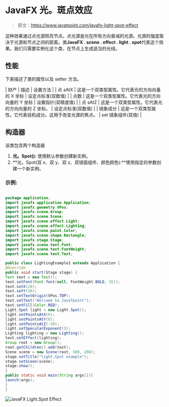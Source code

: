 # JavaFX 光。斑点效应

> 原文：<https://www.javatpoint.com/javafx-light-spot-effect>

这种效果通过点光源照亮节点。点光源是光在所有方向衰减的光源。光源的强度取决于光源和节点之间的距离。类**JavaFX . scene . effect . light . spot**代表这个效果。我们只需要实例化这个类，在节点上生成适当的光线。

## 性能

下表描述了类的属性以及 setter 方法。

| 财产 | 描述 | 设置方法 |
| 点 sAtX | 这是一个双类型属性。它代表光的方向向量的 X 坐标 | 设定点标准(双数值) |
| 点数 | 这是一个双类型属性。它代表光的方向向量的 Y 坐标 | 设置指针(双精度值) |
| 点 sAtZ | 这是一个双类型属性。它代表光的方向向量的 Z 坐标。 | 设定点标准(双数值) |
| 镜象成分 | 这是一个双类型属性。它代表投机成分。这用于改变光源的焦点。 | set 镜象组件(双值) |

## 构造器

该类包含两个构造器

1.  **光。Spot():** 使用默认参数创建新实例。
2.  **光。Spot(双 x、双 y、双 z、双镜面组件、颜色颜色):**使用指定的参数创建一个新实例。

### 示例:

```java

package application;
import javafx.application.Application;
import javafx.geometry.VPos;
import javafx.scene.Group; 
import javafx.scene.Scene;
import javafx.scene.effect.Light;
import javafx.scene.effect.Lighting;
import javafx.scene.paint.Color;
import javafx.scene.shape.Rectangle;
import javafx.stage.Stage; 
import javafx.scene.text.Font; 
import javafx.scene.text.FontWeight; 
import javafx.scene.text.Text; 

public class LightingExample1 extends Application { 
@Override
public void start(Stage stage) {  
Text text = new Text();       
text.setFont(Font.font(null, FontWeight.BOLD, 35));        
text.setX(20); 
text.setY(50); 
text.setTextOrigin(VPos.TOP);
text.setText("Welcome to JavaTpoint");        
text.setFill(Color.RED);   
Light.Spot light = new Light.Spot();
light.setPointsAtX(0);
light.setPointsAtY(0);
light.setPointsAtZ(-50);
light.setSpecularExponent(5);
Lighting lighting = new Lighting(); 
text.setEffect(lighting);       
Group root = new Group();
root.getChildren().add(text);
Scene scene = new Scene(root, 500, 200);  
stage.setTitle("light.Spot example");  
stage.setScene(scene);
stage.show();         
} 
public static void main(String args[]){ 
launch(args); 
} 
}

```

![JavaFX Light.Spot Effect](../img/0d8808e14465e64f2c842f0be5d7b547.png)